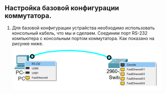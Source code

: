 ## Настройка базовой конфигурации коммутатора.

1. Для базовой конфигурации устрайства необходимо использовать консольный кабель, что мы и сделаем. Соединим порт RS-232 компьютера  с консольным портом  коммутатора. Как показано на рисунке ниже.
![RS-232](https://github.com/devops-user/otus/blob/main/homeworks/homework_02/images/PC_SW_console.png)
